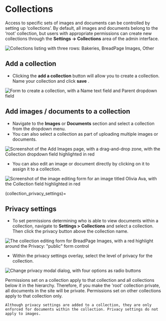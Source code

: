# Collections

Access to specific sets of images and documents can be controlled by setting up ‘collections’. By default, all images and documents belong to the ‘root’ collection, but users with appropriate permissions can create new collections through the **Settings -> Collections** area of the admin interface.

![Collections listing with three rows: Bakeries, BreadPage Images, Other](../../_static/images/collections_list.png)

## Add a collection

-   Clicking the **add a collection** button will allow you to create a collection. Name your collection and click **save** .

![Form to create a collection, with a Name text field and Parent dropdown field](../../_static/images/collections_create_collection.png)

## Add images / documents to a collection

-   Navigate to the **Images** or **Documents** section and select a collection from the dropdown menu.
-   You can also select a collection as part of uploading multiple images or documents.

![Screenshot of the Add Images page, with a drag-and-drop zone, with the Collection dropdown field highlighted in red](../../_static/images/collections_create_collection_upload_images.png)

-   You can also edit an image or document directly by clicking on it to assign it to a collection.

![Screenshot of the image editing form for an image titled Olivia Ava, with the Collection field highlighted in red](../../_static/images/collections_edit_img_view.png)

(collection_privacy_settings)=

## Privacy settings

-   To set permissions determining who is able to view documents within a collection, navigate to **Settings > Collections** and select a collection. Then click the privacy button above the collection name.

![The collection editing form for BreadPage Images, with a red highlight around the Privacy: "public" form control](../../_static/images/collections_privacy_button.png)

-   Within the privacy settings overlay, select the level of privacy for the collection.

![Change privacy modal dialog, with four options as radio buttons](../../_static/images/collections_privacy_overlay.png)

Permissions set on a collection apply to that collection and all collections below it in the hierarchy. Therefore, if you make the 'root' collection private, all documents in the site will be private. Permissions set on other collections apply to that collection only.

```{Note}
Although privacy settings are added to a collection, they are only enforced for documents within the collection. Privacy settings do not apply to images.
```
